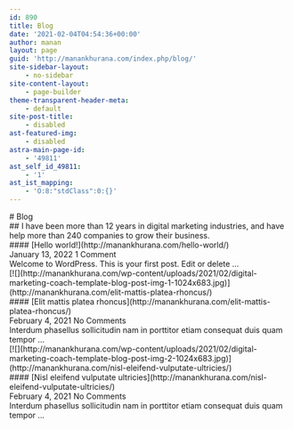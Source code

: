 ```yaml
---
id: 890
title: Blog
date: '2021-02-04T04:54:36+00:00'
author: manan
layout: page
guid: 'http://manankhurana.com/index.php/blog/'
site-sidebar-layout:
    - no-sidebar
site-content-layout:
    - page-builder
theme-transparent-header-meta:
    - default
site-post-title:
    - disabled
ast-featured-img:
    - disabled
astra-main-page-id:
    - '49811'
ast_self_id_49811:
    - '1'
ast_ist_mapping:
    - 'O:8:"stdClass":0:{}'
---
```


<section class="wp-block-uagb-columns uagb-columns__wrap uagb-columns__background-image uagb-columns__stack-mobile uagb-columns__valign-undefined uagb-columns__gap-10 alignundefined uagb-block-87a3151b"><div class="uagb-columns__overlay"></div><div class="uagb-columns__inner-wrap uagb-columns__columns-1"><div class="wp-block-uagb-column uagb-column__wrap uagb-column__background-undefined uagb-block-16181181"><div class="uagb-column__overlay"></div><div class="uagb-column__inner-wrap"># Blog

</div></div></div></section><section class="wp-block-uagb-columns uagb-columns__wrap uagb-columns__background-color uagb-columns__stack-mobile uagb-columns__valign-undefined uagb-columns__gap-10 alignundefined uagb-block-b84a1b7a"><div class="uagb-columns__overlay"></div><div class="uagb-columns__inner-wrap uagb-columns__columns-1"><div class="wp-block-uagb-column uagb-column__wrap uagb-column__background-undefined uagb-block-f85c31ee"><div class="uagb-column__overlay"></div><div class="uagb-column__inner-wrap">## I have been more than 12 years in digital marketing industries, and have help more than 240 companies to grow their business.

</div></div></div></section><section class="wp-block-uagb-section uagb-section__wrap uagb-section__background-color uagb-block-be7f4854"><div class="uagb-section__overlay"></div><div class="uagb-section__inner-wrap"><div class="uagb-post-grid  uagb-post__image-position-top uagb-block-1b51fe8e   " data-total="2"><div class="uagb-post__items uagb-post__columns-3 is-grid uagb-post__columns-tablet-2 uagb-post__columns-mobile-1 uagb-post__equal-height"> <article><div class="uagb-post__inner-wrap"><div class="uagb-post__text">####  [Hello world!](http://manankhurana.com/hello-world/) 

 </div><div class="uagb-post__text"><div class="uagb-post-grid-byline"> <time class="uagb-post__date" datetime="2022-01-13T13:29:00+00:00"><span class="dashicons-calendar dashicons"></span> January 13, 2022 </time><span class="uagb-post__comment"> <span class="dashicons-admin-comments dashicons"></span> 1 Comment </span> </div> </div><div class="uagb-post__text"><div class="uagb-post__excerpt"> Welcome to WordPress. This is your first post. Edit or delete … </div> </div> </div> </article><article><div class="uagb-post__inner-wrap"><div class="uagb-post__image"> [![](http://manankhurana.com/wp-content/uploads/2021/02/digital-marketing-coach-template-blog-post-img-1-1024x683.jpg)](http://manankhurana.com/elit-mattis-platea-rhoncus/) </div><div class="uagb-post__text">####  [Elit mattis platea rhoncus](http://manankhurana.com/elit-mattis-platea-rhoncus/) 

 </div><div class="uagb-post__text"><div class="uagb-post-grid-byline"> <time class="uagb-post__date" datetime="2021-02-04T05:07:51+00:00"><span class="dashicons-calendar dashicons"></span> February 4, 2021 </time><span class="uagb-post__comment"> <span class="dashicons-admin-comments dashicons"></span> No Comments </span> </div> </div><div class="uagb-post__text"><div class="uagb-post__excerpt"> Interdum phasellus sollicitudin nam in porttitor etiam consequat duis quam tempor … </div> </div> </div> </article><article><div class="uagb-post__inner-wrap"><div class="uagb-post__image"> [![](http://manankhurana.com/wp-content/uploads/2021/02/digital-marketing-coach-template-blog-post-img-2-1024x683.jpg)](http://manankhurana.com/nisl-eleifend-vulputate-ultricies/) </div><div class="uagb-post__text">####  [Nisl eleifend vulputate ultricies](http://manankhurana.com/nisl-eleifend-vulputate-ultricies/) 

 </div><div class="uagb-post__text"><div class="uagb-post-grid-byline"> <time class="uagb-post__date" datetime="2021-02-04T05:07:16+00:00"><span class="dashicons-calendar dashicons"></span> February 4, 2021 </time><span class="uagb-post__comment"> <span class="dashicons-admin-comments dashicons"></span> No Comments </span> </div> </div><div class="uagb-post__text"><div class="uagb-post__excerpt"> Interdum phasellus sollicitudin nam in porttitor etiam consequat duis quam tempor … </div> </div> </div> </article></div> </div></div></section>